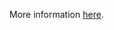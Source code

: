 More information [here](https://docs.prismacloud.io/en/enterprise-edition/policy-reference/aws-policies/aws-iam-policies/ensure-s3-bucket-does-not-allow-access-to-all-authenticated-users).
